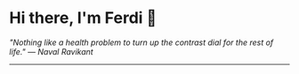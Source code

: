 <h1>Hi there, I'm Ferdi 👋</h1>

<p><em>
  "Nothing like a health problem to turn up the contrast dial for the rest of life." — Naval Ravikant
</em></p>

---

